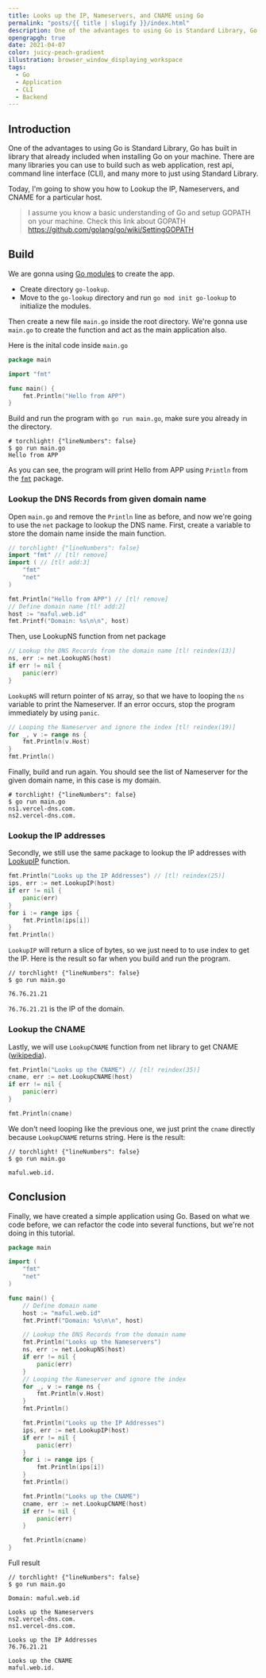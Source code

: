 ```yaml
---
title: Looks up the IP, Nameservers, and CNAME using Go
permalink: "posts/{{ title | slugify }}/index.html"
description: One of the advantages to using Go is Standard Library, Go has built in library that already included when installing Go on your machine. There are many libraries you can use to build such as web application, rest api, command line interface (CLI), and many more to just using Standard Library.
opengrapgh: true
date: 2021-04-07
color: juicy-peach-gradient
illustration: browser_window_displaying_workspace
tags:
  - Go
  - Application
  - CLI
  - Backend
---
```


## Introduction

One of the advantages to using Go is Standard Library, Go has built in library that already included when installing Go on your machine. There are many libraries you can use to build such as web application, rest api, command line interface (CLI), and many more to just using Standard Library.

Today, I'm going to show you how to Lookup the IP, Nameservers, and CNAME for a particular host.

> I assume you know a basic understanding of Go and setup GOPATH on your machine. Check this link about GOPATH https://github.com/golang/go/wiki/SettingGOPATH

## Build

We are gonna using [Go modules](https://blog.golang.org/using-go-modules) to create the app.

- Create directory `go-lookup`.
- Move to the `go-lookup` directory and run `go mod init go-lookup` to initialize the modules.

Then create a new file `main.go` inside the root directory. We're gonna use `main.go` to create the function and act as the main application also.

Here is the inital code inside `main.go`

```go
package main

import "fmt"

func main() {
    fmt.Println("Hello from APP")
}
```

Build and run the program with `go run main.go`, make sure you already in the directory.

```
# torchlight! {"lineNumbers": false}
$ go run main.go
Hello from APP
```

As you can see, the program will print Hello from APP using `Println` from the [`fmt`](https://golang.org/pkg/fmt) package.

### Lookup the DNS Records from given domain name

Open `main.go` and remove the `Println` line as before, and now we're going to use the `net` package to lookup the DNS name. First, create a variable to store the domain name inside the main function.

```go
// torchlight! {"lineNumbers": false}
import "fmt" // [tl! remove]
import ( // [tl! add:3]
    "fmt"
    "net"
)

fmt.Println("Hello from APP") // [tl! remove]
// Define domain name [tl! add:2]
host := "maful.web.id"
fmt.Printf("Domain: %s\n\n", host)
```

Then, use LookupNS function from net package

```go
// Lookup the DNS Records from the domain name [tl! reindex(13)]
ns, err := net.LookupNS(host)
if err != nil {
    panic(err)
}
```

`LookupNS` will return pointer of `NS` array, so that we have to looping the `ns` variable to print the Nameserver. If an error occurs, stop the program immediately by using `panic`.

```go
// Looping the Nameserver and ignore the index [tl! reindex(19)]
for _, v := range ns {
    fmt.Println(v.Host)
}
fmt.Println()
```

Finally, build and run again. You should see the list of Nameserver for the given domain name, in this case is my domain.

```
# torchlight! {"lineNumbers": false}
$ go run main.go
ns1.vercel-dns.com.
ns2.vercel-dns.com.
```

### Lookup the IP addresses

Secondly, we still use the same package to lookup the IP addresses with [LookupIP](https://pkg.go.dev/net#LookupIP) function.

```go
fmt.Println("Looks up the IP Addresses") // [tl! reindex(25)]
ips, err := net.LookupIP(host)
if err != nil {
    panic(err)
}
for i := range ips {
    fmt.Println(ips[i])
}
fmt.Println()
```

`LookupIP` will return a slice of bytes, so we just need to to use index to get the IP. Here is the result so far when you build and run the program.

```
// torchlight! {"lineNumbers": false}
$ go run main.go

76.76.21.21
```

`76.76.21.21` is the IP of the domain.

### Lookup the CNAME

Lastly, we will use `LookupCNAME` function from net library to get CNAME ([wikipedia](https://en.wikipedia.org/wiki/CNAME_record)).

```go
fmt.Println("Looks up the CNAME") // [tl! reindex(35)]
cname, err := net.LookupCNAME(host)
if err != nil {
    panic(err)
}

fmt.Println(cname)
```

We don't need looping like the previous one, we just print the `cname` directly because `LookupCNAME` returns string. Here is the result:

```
// torchlight! {"lineNumbers": false}
$ go run main.go

maful.web.id.
```

## Conclusion

Finally, we have created a simple application using Go. Based on what we code before, we can refactor the code into several functions, but we're not doing in this tutorial.

```go
package main

import (
    "fmt"
    "net"
)

func main() {
    // Define domain name
    host := "maful.web.id"
    fmt.Printf("Domain: %s\n\n", host)

    // Lookup the DNS Records from the domain name
    fmt.Println("Looks up the Nameservers")
    ns, err := net.LookupNS(host)
    if err != nil {
        panic(err)
    }
    // Looping the Nameserver and ignore the index
    for _, v := range ns {
        fmt.Println(v.Host)
    }
    fmt.Println()

    fmt.Println("Looks up the IP Addresses")
    ips, err := net.LookupIP(host)
    if err != nil {
        panic(err)
    }
    for i := range ips {
        fmt.Println(ips[i])
    }
    fmt.Println()

    fmt.Println("Looks up the CNAME")
    cname, err := net.LookupCNAME(host)
    if err != nil {
        panic(err)
    }

    fmt.Println(cname)
}
```

Full result

```
// torchlight! {"lineNumbers": false}
$ go run main.go

Domain: maful.web.id

Looks up the Nameservers
ns2.vercel-dns.com.
ns1.vercel-dns.com.

Looks up the IP Addresses
76.76.21.21

Looks up the CNAME
maful.web.id.
```
